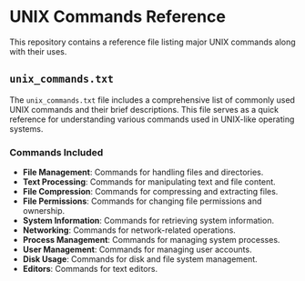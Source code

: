 # UNIX Commands Reference

This repository contains a reference file listing major UNIX commands along with their uses.

## `unix_commands.txt`

The `unix_commands.txt` file includes a comprehensive list of commonly used UNIX commands and their brief descriptions. This file serves as a quick reference for understanding various commands used in UNIX-like operating systems.

### Commands Included

- **File Management**: Commands for handling files and directories.
- **Text Processing**: Commands for manipulating text and file content.
- **File Compression**: Commands for compressing and extracting files.
- **File Permissions**: Commands for changing file permissions and ownership.
- **System Information**: Commands for retrieving system information.
- **Networking**: Commands for network-related operations.
- **Process Management**: Commands for managing system processes.
- **User Management**: Commands for managing user accounts.
- **Disk Usage**: Commands for disk and file system management.
- **Editors**: Commands for text editors.

